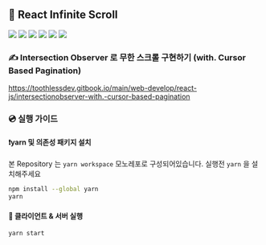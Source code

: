 ## 📖 React Infinite Scroll

<span>
<img src="https://img.shields.io/badge/reactjs-61DAFB?style=for-the-badge&logo=react&logoColor=gray">
<img src="https://img.shields.io/badge/tailwind_css-06B6D4?style=for-the-badge&logo=tailwindcss&logoColor=white"> 
<img src="https://img.shields.io/badge/tanstack_query-FF4154?style=for-the-badge&logo=reactquery&logoColor=white">
<img src="https://img.shields.io/badge/nestjs-e0234e?style=for-the-badge&logo=nestjs&logoColor=white"> 
<img src="https://img.shields.io/badge/typeorm-fe0803?style=for-the-badge&logo=typeorm&logoColor=white"> 
<img src="https://img.shields.io/badge/sqlite-003b57?style=for-the-badge&logo=sqlite&logoColor=white">
</span>

<br/>

### ✍️ Intersection Observer 로 무한 스크롤 구현하기 (with. Cursor Based Pagination)

https://toothlessdev.gitbook.io/main/web-develop/react-js/intersectionobserver-with.-cursor-based-pagination

### 💿 실행 가이드

#### ❗️yarn 및 의존성 패키지 설치

본 Repository 는 `yarn workspace` 모노레포로 구성되어있습니다. 실행전 `yarn` 을 설치해주세요

```bash
npm install --global yarn
yarn
```

#### 📜 클라이언트 & 서버 실행

```bash
yarn start
```

